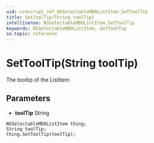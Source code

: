 ```yaml
---
uid: crmscript_ref_NSSelectableMDOListItem_SetToolTip
title: SetToolTip(String toolTip)
intellisense: NSSelectableMDOListItem.SetToolTip
keywords: NSSelectableMDOListItem, GetToolTip
so.topic: reference
---
```


# SetToolTip(String toolTip)

The tooltip of the ListItem

## Parameters

* **toolTip** String

```crmscript
NSSelectableMDOListItem thing;
String toolTip;
thing.SetToolTip(toolTip);
```

